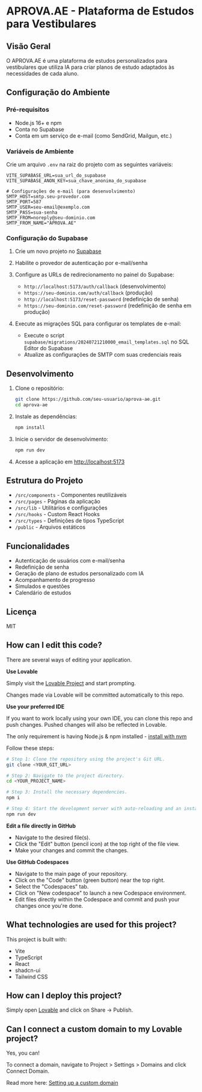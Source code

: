 # APROVA.AE - Plataforma de Estudos para Vestibulares

## Visão Geral

O APROVA.AE é uma plataforma de estudos personalizados para vestibulares que utiliza IA para criar planos de estudo adaptados às necessidades de cada aluno.

## Configuração do Ambiente

### Pré-requisitos

- Node.js 16+ e npm
- Conta no Supabase
- Conta em um serviço de e-mail (como SendGrid, Mailgun, etc.)

### Variáveis de Ambiente

Crie um arquivo `.env` na raiz do projeto com as seguintes variáveis:

```env
VITE_SUPABASE_URL=sua_url_do_supabase
VITE_SUPABASE_ANON_KEY=sua_chave_anonima_do_supabase

# Configurações de e-mail (para desenvolvimento)
SMTP_HOST=smtp.seu-provedor.com
SMTP_PORT=587
SMTP_USER=seu-email@exemplo.com
SMTP_PASS=sua-senha
SMTP_FROM=noreply@seu-dominio.com
SMTP_FROM_NAME="APROVA.AE"
```

### Configuração do Supabase

1. Crie um novo projeto no [Supabase](https://supabase.com/)
2. Habilite o provedor de autenticação por e-mail/senha
3. Configure as URLs de redirecionamento no painel do Supabase:
   - `http://localhost:5173/auth/callback` (desenvolvimento)
   - `https://seu-dominio.com/auth/callback` (produção)
   - `http://localhost:5173/reset-password` (redefinição de senha)
   - `https://seu-dominio.com/reset-password` (redefinição de senha em produção)

4. Execute as migrações SQL para configurar os templates de e-mail:
   - Execute o script `supabase/migrations/20240721210000_email_templates.sql` no SQL Editor do Supabase
   - Atualize as configurações de SMTP com suas credenciais reais

## Desenvolvimento

1. Clone o repositório:
   ```bash
   git clone https://github.com/seu-usuario/aprova-ae.git
   cd aprova-ae
   ```

2. Instale as dependências:
   ```bash
   npm install
   ```

3. Inicie o servidor de desenvolvimento:
   ```bash
   npm run dev
   ```

4. Acesse a aplicação em [http://localhost:5173](http://localhost:5173)

## Estrutura do Projeto

- `/src/components` - Componentes reutilizáveis
- `/src/pages` - Páginas da aplicação
- `/src/lib` - Utilitários e configurações
- `/src/hooks` - Custom React Hooks
- `/src/types` - Definições de tipos TypeScript
- `/public` - Arquivos estáticos

## Funcionalidades

- Autenticação de usuários com e-mail/senha
- Redefinição de senha
- Geração de plano de estudos personalizado com IA
- Acompanhamento de progresso
- Simulados e questões
- Calendário de estudos

## Licença

MIT

## How can I edit this code?

There are several ways of editing your application.

**Use Lovable**

Simply visit the [Lovable Project](https://lovable.dev/projects/10380fce-41fc-43c2-8b4c-e0a6df9556fc) and start prompting.

Changes made via Lovable will be committed automatically to this repo.

**Use your preferred IDE**

If you want to work locally using your own IDE, you can clone this repo and push changes. Pushed changes will also be reflected in Lovable.

The only requirement is having Node.js & npm installed - [install with nvm](https://github.com/nvm-sh/nvm#installing-and-updating)

Follow these steps:

```sh
# Step 1: Clone the repository using the project's Git URL.
git clone <YOUR_GIT_URL>

# Step 2: Navigate to the project directory.
cd <YOUR_PROJECT_NAME>

# Step 3: Install the necessary dependencies.
npm i

# Step 4: Start the development server with auto-reloading and an instant preview.
npm run dev
```

**Edit a file directly in GitHub**

- Navigate to the desired file(s).
- Click the "Edit" button (pencil icon) at the top right of the file view.
- Make your changes and commit the changes.

**Use GitHub Codespaces**

- Navigate to the main page of your repository.
- Click on the "Code" button (green button) near the top right.
- Select the "Codespaces" tab.
- Click on "New codespace" to launch a new Codespace environment.
- Edit files directly within the Codespace and commit and push your changes once you're done.

## What technologies are used for this project?

This project is built with:

- Vite
- TypeScript
- React
- shadcn-ui
- Tailwind CSS

## How can I deploy this project?

Simply open [Lovable](https://lovable.dev/projects/10380fce-41fc-43c2-8b4c-e0a6df9556fc) and click on Share -> Publish.

## Can I connect a custom domain to my Lovable project?

Yes, you can!

To connect a domain, navigate to Project > Settings > Domains and click Connect Domain.

Read more here: [Setting up a custom domain](https://docs.lovable.dev/tips-tricks/custom-domain#step-by-step-guide)
